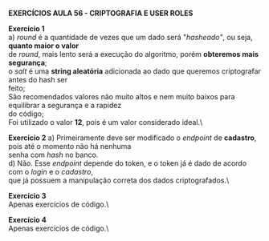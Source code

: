 **EXERCÍCIOS AULA 56 - CRIPTOGRAFIA E USER ROLES**

**Exercício 1**\
a) _round_ é a quantidade de vezes que um dado será "_hasheado"_, ou seja, **quanto maior o valor**\
de _round_, mais lento será a execução do algoritmo, porém **obteremos mais segurança**;\
o _salt_ é uma **string aleatória** adicionada ao dado que queremos criptografar antes do hash ser\
feito;\
São recomendados valores não muito altos e nem muito baixos para equilibrar a segurança e a rapidez\
do código;\
Foi utilizado o valor **12**, pois é um valor considerado ideal.\

**Exercício 2**
a) Primeiramente deve ser modificado o _endpoint_ de **cadastro**, pois até o momento não há nenhuma\
senha com _hash_ no banco.\
d) Não. Esse _endpoint_ depende do token, e o token já é dado de acordo com o _login_ e o _cadastro_,\
que já possuem a manipulação correta dos dados criptografados.\

**Exercício 3**\
Apenas exercícios de código.\

**Exercício 4**\
Apenas exercícios de código.\

